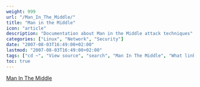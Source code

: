```yaml
---
weight: 999
url: "/Man_In_The_Middle/"
title: "Man in the Middle"
icon: "article"
description: "Documentation about Man in the Middle attack techniques"
categories: ["Linux", "Network", "Security"]
date: "2007-08-03T16:49:00+02:00"
lastmod: "2007-08-03T16:49:00+02:00"
tags: ["cd ~", "View source", "search", "Man In The Middle", "What links here", "Servers", "Special pages", "Network", "Development", "Resume"]
toc: true
---
```


[Man In The Middle](/pdf/man_in_the_middle.pdf)